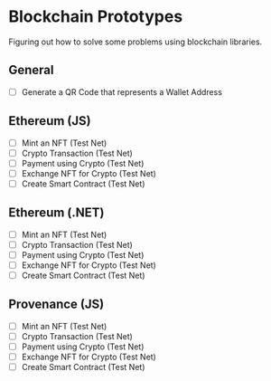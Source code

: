 # Blockchain Prototypes

Figuring out how to solve some problems using blockchain libraries.

## General

- [ ] Generate a QR Code that represents a Wallet Address

## Ethereum (JS)

- [ ] Mint an NFT (Test Net)
- [ ] Crypto Transaction (Test Net)
- [ ] Payment using Crypto (Test Net)
- [ ] Exchange NFT for Crypto (Test Net)
- [ ] Create Smart Contract (Test Net)

## Ethereum (.NET)

- [ ] Mint an NFT (Test Net)
- [ ] Crypto Transaction (Test Net)
- [ ] Payment using Crypto (Test Net)
- [ ] Exchange NFT for Crypto (Test Net)
- [ ] Create Smart Contract (Test Net)

## Provenance (JS)

- [ ] Mint an NFT (Test Net)
- [ ] Crypto Transaction (Test Net)
- [ ] Payment using Crypto (Test Net)
- [ ] Exchange NFT for Crypto (Test Net)
- [ ] Create Smart Contract (Test Net)
